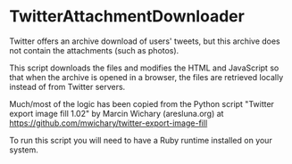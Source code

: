 # TwitterAttachmentDownloader


Twitter offers an archive download of users' tweets, but this archive does not contain
the attachments (such as photos).

This script downloads the files and modifies the HTML and JavaScript so that
when the archive is opened in a browser, the files are retrieved locally
instead of from Twitter servers.

Much/most of the logic has been copied from the Python script
"Twitter export image fill 1.02" by Marcin Wichary (aresluna.org)
at https://github.com/mwichary/twitter-export-image-fill

To run this script you will need to have a Ruby runtime installed on your system.
